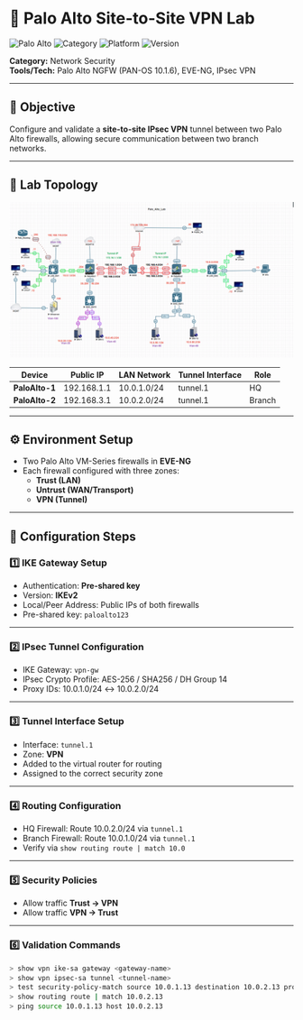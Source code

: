 # 🔐 Palo Alto Site-to-Site VPN Lab  

![Palo Alto](https://img.shields.io/badge/Palo%20Alto-NGFW-blue?logo=paloaltonetworks&logoColor=white)
![Category](https://img.shields.io/badge/Category-Network%20Security-red)
![Platform](https://img.shields.io/badge/Platform-EVE--NG-lightgrey)
![Version](https://img.shields.io/badge/PAN--OS-10.1.6-yellow)

**Category:** Network Security  
**Tools/Tech:** Palo Alto NGFW (PAN-OS 10.1.6), EVE-NG, IPsec VPN  

---

## 🎯 Objective
Configure and validate a **site-to-site IPsec VPN** tunnel between two Palo Alto firewalls, allowing secure communication between two branch networks.

---

## 🧩 Lab Topology
![VPN Topology](./screenshots/palo-vpn-topology.png)

| Device | Public IP | LAN Network | Tunnel Interface | Role |
|---------|------------|-------------|------------------|------|
| **PaloAlto-1** | 192.168.1.1 | 10.0.1.0/24 | tunnel.1 | HQ |
| **PaloAlto-2** | 192.168.3.1 | 10.0.2.0/24 | tunnel.1 | Branch |

---

## ⚙️ Environment Setup
- Two Palo Alto VM-Series firewalls in **EVE-NG**
- Each firewall configured with three zones:
  - **Trust (LAN)**
  - **Untrust (WAN/Transport)**
  - **VPN (Tunnel)**

---

## 🧭 Configuration Steps

### 1️⃣ IKE Gateway Setup
- Authentication: **Pre-shared key**
- Version: **IKEv2**
- Local/Peer Address: Public IPs of both firewalls
- Pre-shared key: `paloalto123`

---

### 2️⃣ IPsec Tunnel Configuration
- IKE Gateway: `vpn-gw`
- IPsec Crypto Profile: AES-256 / SHA256 / DH Group 14
- Proxy IDs: 10.0.1.0/24 ↔ 10.0.2.0/24

---

### 3️⃣ Tunnel Interface Setup
- Interface: `tunnel.1`
- Zone: **VPN**
- Added to the virtual router for routing
- Assigned to the correct security zone

---

### 4️⃣ Routing Configuration
- HQ Firewall: Route 10.0.2.0/24 via `tunnel.1`
- Branch Firewall: Route 10.0.1.0/24 via `tunnel.1`
- Verify via `show routing route | match 10.0`

---

### 5️⃣ Security Policies
- Allow traffic **Trust → VPN**
- Allow traffic **VPN → Trust**

---

### 6️⃣ Validation Commands
```bash
> show vpn ike-sa gateway <gateway-name>
> show vpn ipsec-sa tunnel <tunnel-name>
> test security-policy-match source 10.0.1.13 destination 10.0.2.13 protocol 6 destination-port 80
> show routing route | match 10.0.2.13
> ping source 10.0.1.13 host 10.0.2.13
